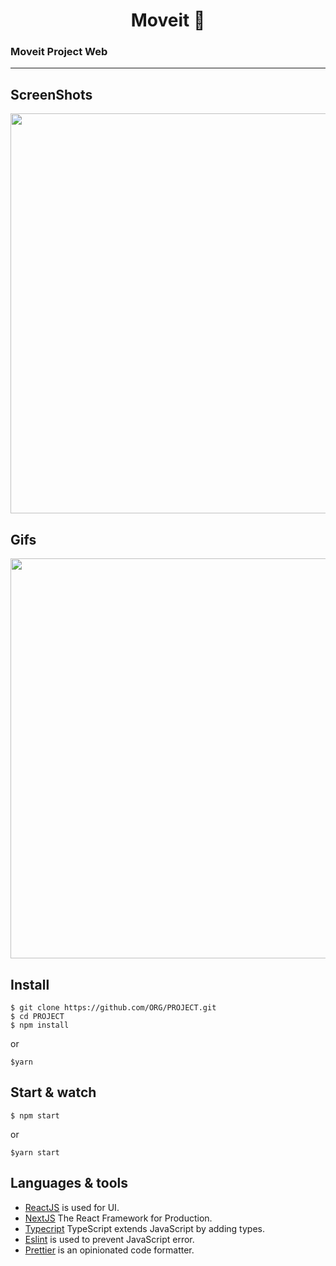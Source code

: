 <h1 align='center'> Moveit 🚀</h1>

### Moveit Project Web

---

## ScreenShots

<p align='center'>
  <img src='https://user-images.githubusercontent.com/52014318/109308056-48c3a500-7820-11eb-8f9e-f93b025f279a.png' width='640' />
</p>

## Gifs

<p align='center'>
  <img src='https://user-images.githubusercontent.com/52014318/109311525-b1ad1c00-7824-11eb-86d2-a1107dbdea5c.gif' width='640' />
</p>

## Install

    $ git clone https://github.com/ORG/PROJECT.git
    $ cd PROJECT
    $ npm install

or

    $yarn

## Start & watch

    $ npm start

or

    $yarn start

## Languages & tools

- [ReactJS](https://github.com/facebook/react) is used for UI.
- [NextJS](https://nextjs.org/) The React Framework for Production.
- [Typecript](https://www.typescriptlang.org/) TypeScript extends JavaScript by adding types.
- [Eslint](https://eslint.org/) is used to prevent JavaScript error.
- [Prettier](https://prettier.io/docs/en/index.html) is an opinionated code formatter.
